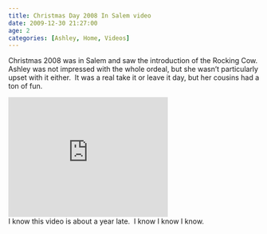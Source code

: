 ```yaml
---
title: Christmas Day 2008 In Salem video
date: 2009-12-30 21:27:00
age: 2
categories: [Ashley, Home, Videos]
---
```

Christmas 2008 was in Salem and saw the introduction of the Rocking Cow.  Ashley was not impressed with the whole ordeal, but she wasn’t particularly upset with it either.  It was a real take it or leave it day, but her cousins had a ton of fun.

<iframe src="https://skydrive.live.com/embed?cid=F443C8FEC5D6FFCE&amp;resid=F443C8FEC5D6FFCE%21239&amp;authkey=AFGYoURL65xR5yo" frameborder="0" scrolling="no" width="320" height="240"></iframe>
<div>I know this video is about a year late.  I know I know I know.</div>
